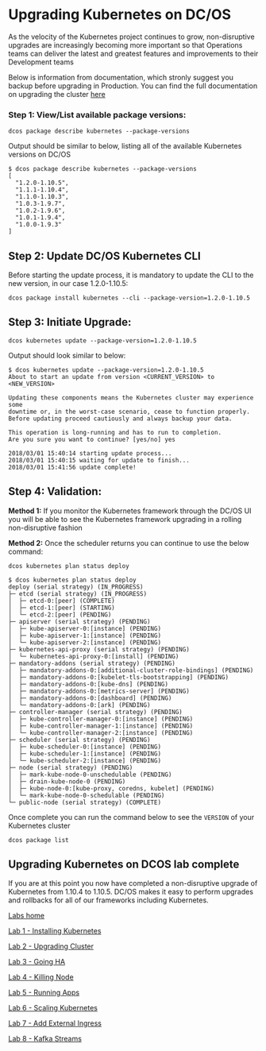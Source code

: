 # Upgrading Kubernetes on DC/OS
As the velocity of the Kubernetes project continues to grow, non-disruptive upgrades are increasingly becoming more important so that Operations teams can deliver the latest and greatest features and improvements to their Development teams

Below is information from documentation, which stronly suggest you backup before upgrading in Production. You can find the full documentation on upgrading the cluster [here](https://docs.mesosphere.com/services/kubernetes/1.2.0-1.10.5/upgrade/)


### Step 1: View/List available package versions:
```
dcos package describe kubernetes --package-versions
```

Output should be similar to below, listing all of the available Kubernetes versions on DC/OS
```
$ dcos package describe kubernetes --package-versions
[
  "1.2.0-1.10.5",
  "1.1.1-1.10.4",
  "1.1.0-1.10.3",
  "1.0.3-1.9.7",
  "1.0.2-1.9.6",
  "1.0.1-1.9.4",
  "1.0.0-1.9.3"
]
```

## Step 2: Update DC/OS Kubernetes CLI
Before starting the update process, it is mandatory to update the CLI to the new version, in our case 1.2.0-1.10.5:
```
dcos package install kubernetes --cli --package-version=1.2.0-1.10.5
```

## Step 3: Initiate Upgrade:
```
dcos kubernetes update --package-version=1.2.0-1.10.5
```

Output should look similar to below:
```
$ dcos kubernetes update --package-version=1.2.0-1.10.5
About to start an update from version <CURRENT_VERSION> to <NEW_VERSION>

Updating these components means the Kubernetes cluster may experience some
downtime or, in the worst-case scenario, cease to function properly.
Before updating proceed cautiously and always backup your data.

This operation is long-running and has to run to completion.
Are you sure you want to continue? [yes/no] yes

2018/03/01 15:40:14 starting update process...
2018/03/01 15:40:15 waiting for update to finish...
2018/03/01 15:41:56 update complete!
```

## Step 4: Validation:

**Method 1:** If you monitor the Kubernetes framework through the DC/OS UI you will be able to see the Kubernetes framework upgrading in a rolling non-disruptive fashion

**Method 2:** Once the scheduler returns you can continue to use the below command:
```
dcos kubernetes plan status deploy
```

```
$ dcos kubernetes plan status deploy
deploy (serial strategy) (IN_PROGRESS)
├─ etcd (serial strategy) (IN_PROGRESS)
│  ├─ etcd-0:[peer] (COMPLETE)
│  ├─ etcd-1:[peer] (STARTING)
│  └─ etcd-2:[peer] (PENDING)
├─ apiserver (serial strategy) (PENDING)
│  ├─ kube-apiserver-0:[instance] (PENDING)
│  ├─ kube-apiserver-1:[instance] (PENDING)
│  └─ kube-apiserver-2:[instance] (PENDING)
├─ kubernetes-api-proxy (serial strategy) (PENDING)
│  └─ kubernetes-api-proxy-0:[install] (PENDING)
├─ mandatory-addons (serial strategy) (PENDING)
│  ├─ mandatory-addons-0:[additional-cluster-role-bindings] (PENDING)
│  ├─ mandatory-addons-0:[kubelet-tls-bootstrapping] (PENDING)
│  ├─ mandatory-addons-0:[kube-dns] (PENDING)
│  ├─ mandatory-addons-0:[metrics-server] (PENDING)
│  ├─ mandatory-addons-0:[dashboard] (PENDING)
│  └─ mandatory-addons-0:[ark] (PENDING)
├─ controller-manager (serial strategy) (PENDING)
│  ├─ kube-controller-manager-0:[instance] (PENDING)
│  ├─ kube-controller-manager-1:[instance] (PENDING)
│  └─ kube-controller-manager-2:[instance] (PENDING)
├─ scheduler (serial strategy) (PENDING)
│  ├─ kube-scheduler-0:[instance] (PENDING)
│  ├─ kube-scheduler-1:[instance] (PENDING)
│  └─ kube-scheduler-2:[instance] (PENDING)
├─ node (serial strategy) (PENDING)
│  ├─ mark-kube-node-0-unschedulable (PENDING)
│  ├─ drain-kube-node-0 (PENDING)
│  ├─ kube-node-0:[kube-proxy, coredns, kubelet] (PENDING)
│  └─ mark-kube-node-0-schedulable (PENDING)
└─ public-node (serial strategy) (COMPLETE)
```

Once complete you can run the command below to see the `VERSION` of your Kubernetes cluster
```
dcos package list
```

## Upgrading Kubernetes on DCOS lab complete
If you are at this point you now have completed a non-disruptive upgrade of Kubernetes from 1.10.4 to 1.10.5. DC/OS makes it easy to perform upgrades and rollbacks for all of our frameworks including Kubernetes.

[Labs home](https://github.com/c-mcinerney/kubernetes-labs)

[Lab 1 - Installing Kubernetes](https://github.com/c-mcinerney/kubernetes-labs/blob/master/Lab%201%20-%20Installing%20Kubernetes.md)


[Lab 2 - Upgrading Cluster](https://github.com/c-mcinerney/kubernetes-labs/blob/master/Lab%202%20-%20Upgrading%20Cluster.md)

[Lab 3 - Going HA](https://github.com/c-mcinerney/kubernetes-labs/blob/master/Lab%203%20-%20Going%20HA.md)

[Lab 4 - Killing Node](https://github.com/c-mcinerney/kubernetes-labs/blob/master/Lab%204%20-%20Killing%20Node.md)

[Lab 5 - Running Apps](https://github.com/c-mcinerney/kubernetes-labs/blob/master/Lab%205%20-%20Running%20Apps.md)

[Lab 6 - Scaling Kubernetes](https://github.com/c-mcinerney/kubernetes-labs/blob/master/Lab%206%20-%20Scaling%20Kubernetes.md)

[Lab 7 - Add External Ingress](https://github.com/c-mcinerney/kubernetes-labs/blob/master/Lab%207%20-%20Add%20External%20Ingress.md)

[Lab 8 - Kafka Streams](https://github.com/c-mcinerney/kubernetes-labs/blob/master/Lab%208%20-%20Kafka%20Streams.md)
